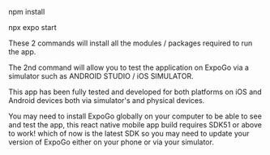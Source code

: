 npm install

npx expo start

These 2 commands will install all the modules / packages required to run the app.

The 2nd command will allow you to test the application on ExpoGo via a simulator such as ANDROID STUDIO / iOS SIMULATOR.

This app has been fully tested and developed for both platforms on iOS and Android devices both via simulator's and physical devices.

You may need to install ExpoGo globally on your computer to be able to see and test the app, this react native mobile app build requires SDK51 or above to work! which of now is the latest SDK so you may need to update your version of ExpoGo either on your phone or via your simulator.
